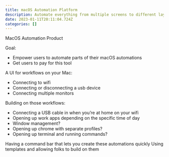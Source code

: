 ```yaml
---
title: macOS Automation Platform
description: Automate everything from multiple screens to different layouts for home & office
date: 2023-01-11T20:11:04.724Z
categories: []
---
```


MacOS Automation Product

Goal:

- Empower users to automate parts of their macOS automations
- Get users to pay for this tool

A UI for workflows on your Mac:

- Connecting to wifi
- Connecting or disconnecting a usb device
- Connecting multiple monitors

Building on those workflows:

- Connecting a USB cable in when you’re at home on your wifi
- Opening up work apps depending on the specific time of day
- Window management?
- Opening up chrome with separate profiles?
- Opening up terminal and running commands?

Having a command bar that lets you create these automations quickly
Using templates and allowing folks to build on them

